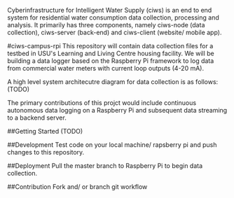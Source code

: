 Cyberinfrastructure for Intelligent Water Supply (ciws) is an end to end system for residential water consumption data collection, processing and analysis. It primarily has three components, namely ciws-node (data collection), ciws-server (back-end) and ciws-client (website/ mobile app).

#ciws-campus-rpi
This repository will contain data collection files for a testbed in USU's Learning and Living Centre housing facility. We will be building a data logger based on the Raspberry Pi framework to log data from commercial water meters with current loop outputs (4-20 mA).

A high level system architecutre diagram for data collection is as follows:
(TODO)

The primary contributions of this projct would include continuous autonomous data logging on a Raspberry Pi and subsequent data streaming to a backend server.

##Getting Started
(TODO)

##Development
Test code on your local machine/ rapsberry pi and push changes to this repository.

##Deployment
Pull the master branch to Raspberry Pi to begin data collection.

##Contribution
Fork and/ or branch git workflow
